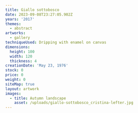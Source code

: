 ```yaml
---
title: Giallo sottobosco
date: 2023-09-08T23:27:05.902Z
years: '2017'
themes:
  - abstract
artworks:
  - gallery
techniqueUsed: Dripping with enamel on canvas
dimensions:
  height: 100
  width: 120
  thickness: 4
creationDate: 'May 23, 1976'
stock: 0
price: 0
weight: 0
siteMap: true
layout: artwork
images:
  - title: Autumn landscape
    asset: /uploads/giallo-sottobosco_cristina-lefter.jpg
---
```


